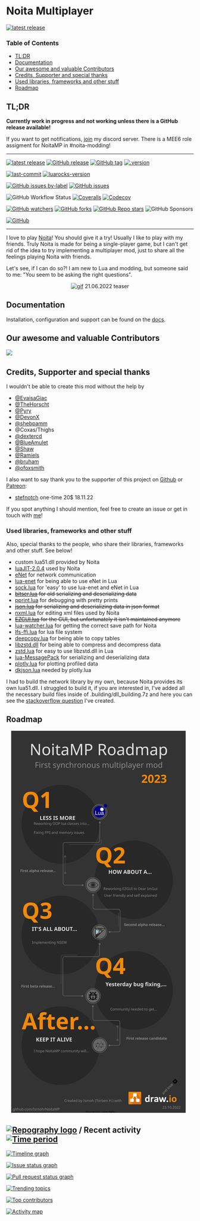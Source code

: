 # Noita Multiplayer
[![latest release](https://img.shields.io/github/v/release/ismoh/noitamp?include_prereleases&label=latest%20release&style=for-the-badge)](https://github.com/Ismoh/NoitaMP/releases)

### Table of Contents
- [TL:DR](#tldr)  
- [Documentation](#documentation)  
- [Our awesome and valuable Contributors](#our-awesome-and-valuable-contributors)  
- [Credits, Supporter and special thanks](#credits-supporter-and-special-thanks)  
- [Used libraries, frameworks and other stuff](#used-libraries-frameworks-and-other-stuff)
- [Roadmap](#roadmap)

## TL;DR

**Currently work in progress and not working unless there is a GitHub release available!**

If you want to get notifications, [join](https://discord.gg/DhMurdcw4k) my discord server. There is a MEE6 role assigment for NoitaMP in #noita-modding!

---

[![latest release](https://img.shields.io/github/v/release/ismoh/noitamp?include_prereleases&label=latest%20release&style=for-the-badge)](https://github.com/Ismoh/NoitaMP/releases)
[![GitHub release](https://img.shields.io/github/v/release/ismoh/noitamp?display_name=release&include_prereleases&sort=date&style=for-the-badge)](https://github.com/Ismoh/NoitaMP/releases)
[![GitHub tag](https://img.shields.io/github/v/tag/ismoh/noitamp?include_prereleases&sort=semver&style=for-the-badge)](https://github.com/Ismoh/NoitaMP/tags)
[![.version](https://img.shields.io/badge/dynamic/json?label=.version&query=version&url=https%3A%2F%2Fraw.githubusercontent.com%2FIsmoh%2FNoitaMP%2Fdevelop%2Fmods%2Fnoita-mp%2F.version&style=for-the-badge)](https://github.com/Ismoh/NoitaMP/blob/develop/mods/noita-mp/.version)

[![last-commit](https://img.shields.io/github/last-commit/ismoh/noitamp?style=for-the-badge)](https://github.com/Ismoh/NoitaMP/commit/develop)
[![luarocks-version](https://img.shields.io/badge/luarocks-v3.9.1-brightgreen?style=for-the-badge)](https://github.com/Ismoh/NoitaMP/blob/develop/.building/luarocks-3.9.1-windows-32)

[![GitHub issues by-label](https://img.shields.io/github/issues/ismoh/noitamp/help_wanted?style=for-the-badge)](https://github.com/Ismoh/NoitaMP/issues?q=is%3Aopen+is%3Aissue+label%3A%22help_wanted%22)
[![GitHub issues](https://img.shields.io/github/issues/ismoh/noitamp?style=for-the-badge)](https://github.com/Ismoh/NoitaMP/issues)

![GitHub Workflow Status](https://img.shields.io/github/actions/workflow/status/ismoh/noitamp/windows-latest-lua-unit-testing.yml?label=Tests%20&logo=windows&style=for-the-badge)
[![Coveralls](https://img.shields.io/coveralls/github/Ismoh/NoitaMP?logo=coveralls&style=for-the-badge)](https://coveralls.io/github/Ismoh/NoitaMP)
[![Codecov](https://img.shields.io/codecov/c/gh/Ismoh/NoitaMP?logo=codecov&style=for-the-badge)](https://codecov.io/gh/Ismoh/NoitaMP)

[![GitHub watchers](https://img.shields.io/github/watchers/ismoh/noitamp?style=for-the-badge)](https://github.com/Ismoh/NoitaMP/watchers)
[![GitHub forks](https://img.shields.io/github/forks/ismoh/noitamp?style=for-the-badge)](https://github.com/Ismoh/NoitaMP/network/members)
[![GitHub Repo stars](https://img.shields.io/github/stars/ismoh/noitamp?style=for-the-badge)](https://github.com/Ismoh/NoitaMP/stargazers)
![GitHub Sponsors](https://img.shields.io/github/sponsors/ismoh?style=for-the-badge)

[![GitHub](https://img.shields.io/github/license/ismoh/noitamp?style=for-the-badge)](https://github.com/Ismoh/NoitaMP/blob/master/LICENSE.md)

---

I love to play [Noita](https://noitagame.com/)! You should give it a try!
Usually I like to play with my friends. Truly Noita is made for being a single-player game,
but I can't get rid of the idea to try implementing a multiplayer mod, just to share all the feelings playing Noita with
friends.

Let's see, if I can do so?! I am new to Lua and modding, but someone said to me: "You seem to be asking the right questions".

<div align="center">

[![gif](miscs/2022-06-21_teaser.gif)](miscs/2022-06-21_teaser.gif)
21.06.2022 teaser
</div>

## Documentation

Installation, configuration and support can be found on the [docs](https://ismoh.github.io/NoitaMP/).

## Our awesome and valuable Contributors

<a href="https://github.com/Ismoh/NoitaMP/graphs/contributors">
  <img src="https://contrib.rocks/image?repo=Ismoh/NoitaMP" />
</a>

## Credits, Supporter and special thanks 

I wouldn't be able to create this mod without the help by

- [@EvaisaGiac](https://github.com/EvaisaGiac/)
- [@TheHorscht](https://github.com/TheHorscht/)
- [@Pyry](https://github.com/probable-basilisk)
- [@DevonX](https://github.com/DevonX)
- [@shebpamm](https://github.com/shebpamm)
- @Coxas/Thighs
- [@dextercd](https://github.com/dextercd)
- [@BlueAmulet](https://github.com/BlueAmulet)
- [@Shaw](https://github.com/ShawSumma)
- [@Ramiels](https://github.com/Ramiels)
- [@bruham](https://steamcommunity.com/id/bruham/myworkshopfiles/?appid=881100)
- [@ofoxsmith](https://github.com/ofoxsmith)


I also want to say thank you to the supporter of this project on [Github](https://github.com/sponsors/Ismoh) or [Patreon](https://www.patreon.com/ismoh):

- [stefnotch](https://github.com/stefnotch) one-time 20$ 18.11.22

If you spot anything I should mention, feel free to create an issue or get in touch with [me](https://github.com/Ismoh)!

### Used libraries, frameworks and other stuff

Also, special thanks to the people, who share their libraries, frameworks and other stuff. See below!

- custom lua51.dll provided by Noita
- [luaJIT-2.0.4](https://github.com/LuaJIT/LuaJIT/releases/tag/v2.0.4) used by Noita
- [eNet](http://enet.bespin.org/) for network communication
- [lua-enet](https://github.com/leafo/lua-enet) for being able to use eNet in Lua
- [sock.lua](https://github.com/camchenry/sock.lua) for 'easy' to use lua-enet and eNet in Lua
- ~~[bitser.lua](https://github.com/gvx/bitser) for old serializing and deserializing data~~
- [pprint.lua](https://github.com/jagt/pprint.lua) for debugging with pretty prints
- ~~[json.lua](https://github.com/rxi/json.lua) for serializing and deserializing data in json format~~
- [nxml.lua](https://github.com/zatherz/luanxml) for editing xml files used by Noita
- ~~[EZGUI.lua](https://github.com/TheHorscht/EZGUI) for the GUI, but unfortunately it isn't maintained anymore~~
- [lua-watcher.lua](https://github.com/EvandroLG/lua-watcher) for getting the correct save path for Noita
- [lfs-ffi.lua](https://github.com/sonoro1234/luafilesystem) for lua file system
- [deepcopy.lua](https://gist.github.com/Deco/3985043) for being able to copy tables
- [libzstd.dll](https://github.com/facebook/zstd) for being able to compress and decompress data
- [zstd.lua](https://github.com/sjnam/luajit-zstd) for easy to use libzstd.dll in Lua
- [lua-MessagePack](https://framagit.org/fperrad/lua-MessagePack/-/tree/0.5.2) for serializing and deserializing data
- [plotly.lua](https://github.com/kenloen/plotly.lua) for plotting profiled data
- [dkjson.lua](https://github.com/LuaDist/dkjson) needed by plotly.lua

I had to build the network library by my own, because Noita provides its own lua51.dll. I struggled to build it, if you are interested in,
I've added all the necessary build files inside of .building/dll_building.7z and here you can see the [stackoverflow question](https://stackoverflow.com/questions/70048918/lua-5-1-package-loadlib-and-require-gcc-building-windows-dll) I've created.

## Roadmap

<div align="center">

![NoitaMP-Roadmap](.github/NoitaMP-Roadmap.svg)

</div>

## [![Repography logo](https://images.repography.com/logo.svg)](https://repography.com) / Recent activity [![Time period](https://images.repography.com/36027144/Ismoh/NoitaMP/recent-activity/jAELA8Z3rdlroh0bPJvficEtziU3iyDdNnTghMkIcw0/_530-g9qI7Ne9TS6ZHbAFiMyTtIpN5ijgQKz3hwdxrU_badge.svg)](https://repography.com)

[![Timeline graph](https://images.repography.com/36027144/Ismoh/NoitaMP/recent-activity/jAELA8Z3rdlroh0bPJvficEtziU3iyDdNnTghMkIcw0/_530-g9qI7Ne9TS6ZHbAFiMyTtIpN5ijgQKz3hwdxrU_timeline.svg)](https://github.com/Ismoh/NoitaMP/commits)

[![Issue status graph](https://images.repography.com/36027144/Ismoh/NoitaMP/recent-activity/jAELA8Z3rdlroh0bPJvficEtziU3iyDdNnTghMkIcw0/_530-g9qI7Ne9TS6ZHbAFiMyTtIpN5ijgQKz3hwdxrU_issues.svg)](https://github.com/Ismoh/NoitaMP/issues)

[![Pull request status graph](https://images.repography.com/36027144/Ismoh/NoitaMP/recent-activity/jAELA8Z3rdlroh0bPJvficEtziU3iyDdNnTghMkIcw0/_530-g9qI7Ne9TS6ZHbAFiMyTtIpN5ijgQKz3hwdxrU_prs.svg)](https://github.com/Ismoh/NoitaMP/pulls)

[![Trending topics](https://images.repography.com/36027144/Ismoh/NoitaMP/recent-activity/jAELA8Z3rdlroh0bPJvficEtziU3iyDdNnTghMkIcw0/_530-g9qI7Ne9TS6ZHbAFiMyTtIpN5ijgQKz3hwdxrU_words.svg)](https://github.com/Ismoh/NoitaMP/commits)

[![Top contributors](https://images.repography.com/36027144/Ismoh/NoitaMP/recent-activity/jAELA8Z3rdlroh0bPJvficEtziU3iyDdNnTghMkIcw0/_530-g9qI7Ne9TS6ZHbAFiMyTtIpN5ijgQKz3hwdxrU_users.svg)](https://github.com/Ismoh/NoitaMP/graphs/contributors)

[![Activity map](https://images.repography.com/36027144/Ismoh/NoitaMP/recent-activity/jAELA8Z3rdlroh0bPJvficEtziU3iyDdNnTghMkIcw0/_530-g9qI7Ne9TS6ZHbAFiMyTtIpN5ijgQKz3hwdxrU_map.svg)](https://github.com/Ismoh/NoitaMP/commits)
